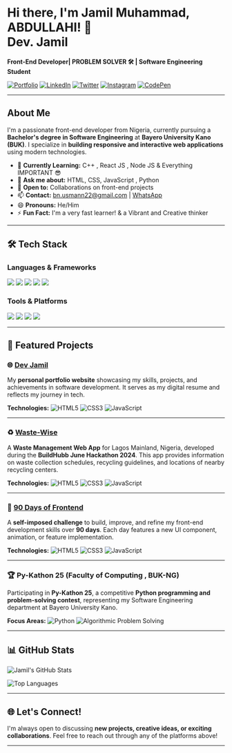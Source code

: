 # Hi there, I'm Jamil Muhammad, ABDULLAHI! 👋  <br/> Dev. Jamil

**Front-End Developer| PROBLEM SOLVER 🛠 | Software Engineering Student**  

[![Portfolio](https://img.shields.io/badge/Portfolio-Visit-blue?style=for-the-badge)](https://my-folio-bay.vercel.app/)
[![LinkedIn](https://img.shields.io/badge/LinkedIn-Connect-blue?style=for-the-badge)](https://www.linkedin.com/in/abdullahi-jamilu-26b940275)
[![Twitter](https://img.shields.io/badge/Twitter-Follow-blue?style=for-the-badge)](https://x.com/BnUsmann22)
[![Instagram](https://img.shields.io/badge/Instagram-Follow-blue?style=for-the-badge)](https://instagram.com/bn.usmann)
[![CodePen](https://img.shields.io/badge/CodePen-Explore-blue?style=for-the-badge)](https://codepen.io/bnusmann22)

---

## About Me  

I'm a passionate front-end developer from Nigeria, currently pursuing a **Bachelor's degree in Software Engineering** at **Bayero University Kano (BUK)**. I specialize in **building responsive and interactive web applications** using modern technologies.  

- 🌱 **Currently Learning:** C++ , React JS , Node JS & Everything IMPORTANT 😎  
- 💬 **Ask me about:** HTML, CSS, JavaScript , Python 
- 🤝 **Open to:** Collaborations on front-end projects  
- 📫 **Contact:** [bn.usmann22@gmail.com](mailto:bn.usmann22@gmail.com) | [WhatsApp](https://wa.me/8126720790)  
- 😄 **Pronouns:** He/Him  
- ⚡ **Fun Fact:** I'm a very fast learner! & a Vibrant and Creative thinker  

---

## 🛠 Tech Stack  

### **Languages & Frameworks**  
<p align="left">
  <img src="https://img.shields.io/badge/HTML5-E34F26?style=for-the-badge&logo=html5&logoColor=white" />
  <img src="https://img.shields.io/badge/CSS3-1572B6?style=for-the-badge&logo=css3&logoColor=white" />
  <img src="https://img.shields.io/badge/JavaScript-F7DF1E?style=for-the-badge&logo=javascript&logoColor=black" />
  <img src="https://img.shields.io/badge/Python-3776AB?style=for-the-badge&logo=python&logoColor=white" />
  <img src="https://img.shields.io/badge/React-61DAFB?style=for-the-badge&logo=react&logoColor=black" />
</p>

### **Tools & Platforms**  
<p align="left">
  <img src="https://img.shields.io/badge/Git-F05032?style=for-the-badge&logo=git&logoColor=white" />
  <img src="https://img.shields.io/badge/GitHub-181717?style=for-the-badge&logo=github&logoColor=white" />
  <img src="https://img.shields.io/badge/Figma-F24E1E?style=for-the-badge&logo=figma&logoColor=white" />
  <img src="https://img.shields.io/badge/Canva-00C4CC?style=for-the-badge&logo=canva&logoColor=white" />
</p>

---

## 🚀 Featured Projects  

### 🌐 [Dev Jamil](https://github.com/bnusmann22/my-folio)  

My **personal portfolio website** showcasing my skills, projects, and achievements in software development. It serves as my digital resume and reflects my journey in tech.  

**Technologies:** ![HTML5](https://img.shields.io/badge/HTML5-E34F26?style=flat-square&logo=html5&logoColor=white) ![CSS3](https://img.shields.io/badge/CSS3-1572B6?style=flat-square&logo=css3&logoColor=white) ![JavaScript](https://img.shields.io/badge/JavaScript-F7DF1E?style=flat-square&logo=javascript&logoColor=black)  

---

### ♻️ [Waste-Wise](https://github.com/bnusmann22/Waste-Wise)  

A **Waste Management Web App** for Lagos Mainland, Nigeria, developed during the **BuildHubb June Hackathon 2024**. This app provides information on waste collection schedules, recycling guidelines, and locations of nearby recycling centers.  

**Technologies:** ![HTML5](https://img.shields.io/badge/HTML5-E34F26?style=flat-square&logo=html5&logoColor=white) ![CSS3](https://img.shields.io/badge/CSS3-1572B6?style=flat-square&logo=css3&logoColor=white) ![JavaScript](https://img.shields.io/badge/JavaScript-F7DF1E?style=flat-square&logo=javascript&logoColor=black)  

---

### 🎯 [90 Days of Frontend](https://github.com/bnusmann22/90-Days-of-Frontend)  

A **self-imposed challenge** to build, improve, and refine my front-end development skills over **90 days**. Each day features a new UI component, animation, or feature implementation.  

**Technologies:** ![HTML5](https://img.shields.io/badge/HTML5-E34F26?style=flat-square&logo=html5&logoColor=white) ![CSS3](https://img.shields.io/badge/CSS3-1572B6?style=flat-square&logo=css3&logoColor=white) ![JavaScript](https://img.shields.io/badge/JavaScript-F7DF1E?style=flat-square&logo=javascript&logoColor=black)  

---

### 🏆 Py-Kathon 25 (Faculty of Computing , BUK-NG)  

Participating in **Py-Kathon 25**, a competitive **Python programming and problem-solving contest**, representing my Software Engineering department at Bayero University Kano.  

**Focus Areas:** ![Python](https://img.shields.io/badge/Python-3776AB?style=flat-square&logo=python&logoColor=white) ![Algorithmic Problem Solving](https://img.shields.io/badge/Algorithms-FF5733?style=flat-square)  

---

## 📊 GitHub Stats  

![Jamil's GitHub Stats](https://github-readme-stats.vercel.app/api?username=bnusmann22&show_icons=true&theme=radical)  

![Top Languages](https://github-readme-stats.vercel.app/api/top-langs/?username=bnusmann22&layout=compact&theme=radical)  

---

## 🌐 Let's Connect!  

I'm always open to discussing **new projects, creative ideas, or exciting collaborations**. Feel free to reach out through any of the platforms above!  

---
